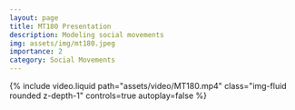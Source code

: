 ```yaml
---
layout: page
title: MT180 Presentation
description: Modeling social movements
img: assets/img/mt180.jpeg
importance: 2
category: Social Movements
---
```




{% include video.liquid path="assets/video/MT180.mp4" class="img-fluid rounded z-depth-1" controls=true autoplay=false %}
